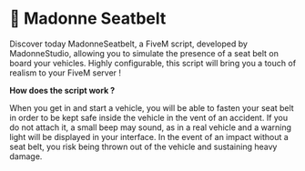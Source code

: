 # 🚗 Madonne Seatbelt

Discover today MadonneSeatbelt, a FiveM script, developed by MadonneStudio, allowing you to simulate the presence of a seat belt on board your vehicles. Highly configurable, this script will bring you a touch of realism to your FiveM server !



**How does the script work ?**

When you get in and start a vehicle, you will be able to fasten your seat belt in order to be kept safe inside the vehicle in the vent of an accident. If you do not attach it, a small beep may sound, as in a real vehicle and a warning light will be displayed in your interface. In the event of an impact without a seat belt, you risk being thrown out of the vehicle and sustaining heavy damage.



